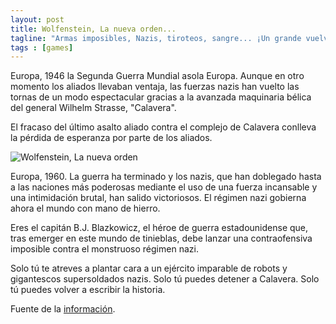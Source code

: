 ```yaml
---
layout: post
title: Wolfenstein, La nueva orden...
tagline: "Armas imposibles, Nazis, tiroteos, sangre... ¡Un grande vuelve a la acción!"
tags : [games]
---
```


Europa, 1946 la Segunda Guerra Mundial asola Europa. Aunque en otro momento los aliados llevaban ventaja, las fuerzas nazis han vuelto las tornas de un modo espectacular gracias a la avanzada maquinaria bélica del general Wilhelm Strasse, "Calavera". 


El fracaso del último asalto aliado contra el complejo de Calavera conlleva la pérdida de esperanza por parte de los aliados.

![Wolfenstein, La nueva orden][id]

Europa, 1960. La guerra ha terminado y los nazis, que han doblegado hasta a las naciones más poderosas mediante el uso de una fuerza incansable y una intimidación brutal, han salido victoriosos. El régimen nazi gobierna ahora el mundo con mano de hierro.

Eres el capitán B.J. Blazkowicz, el héroe de guerra estadounidense que, tras emerger en este mundo de tinieblas, debe lanzar una contraofensiva imposible contra el monstruoso régimen nazi. 

Solo tú te atreves a plantar cara a un ejército imparable de robots y gigantescos supersoldados nazis. Solo tú puedes detener a Calavera. Solo tú puedes volver a escribir la historia.

Fuente de la [información](http://wolfenstein.com/es-es).


[id]: http://techgage.com/wp-content/uploads/2013/05/Wolfenstein-The-New-Order-Logo.png "Wolfenstein, La nueva orden"
